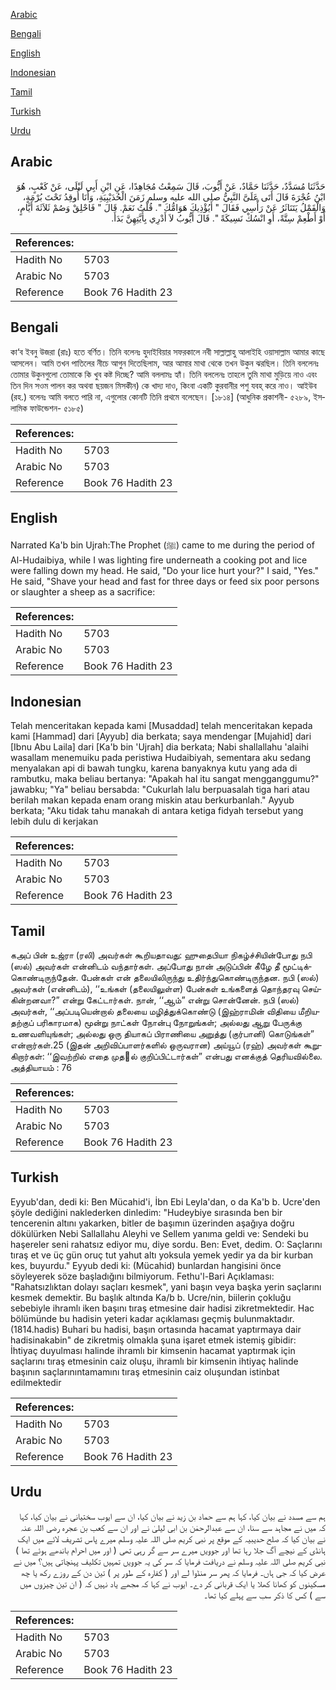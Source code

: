 [Arabic](#arabic)

[Bengali](#bengali)

[English](#english)

[Indonesian](#indonesian)

[Tamil](#tamil)

[Turkish](#turkish)

[Urdu](#urdu)

## Arabic


<div dir="rtl" lang="ar" style={{fontSize:'larger',backgroundColor:'#f8f9fa',padding:20}}>
حَدَّثَنَا مُسَدَّدٌ، حَدَّثَنَا حَمَّادٌ، عَنْ أَيُّوبَ، قَالَ سَمِعْتُ مُجَاهِدًا، عَنِ ابْنِ أَبِي لَيْلَى، عَنْ كَعْبٍ، هُوَ ابْنُ عُجْرَةَ قَالَ أَتَى عَلَىَّ النَّبِيُّ صلى الله عليه وسلم زَمَنَ الْحُدَيْبِيَةِ، وَأَنَا أُوقِدُ تَحْتَ بُرْمَةٍ، وَالْقَمْلُ يَتَنَاثَرُ عَنْ رَأْسِي فَقَالَ ‏"‏ أَيُؤْذِيكَ هَوَامُّكَ ‏"‏‏.‏ قُلْتُ نَعَمْ‏.‏ قَالَ ‏"‏ فَاحْلِقْ وَصُمْ ثَلاَثَةَ أَيَّامٍ، أَوْ أَطْعِمْ سِتَّةً، أَوِ انْسُكْ نَسِيكَةً ‏"‏‏.‏ قَالَ أَيُّوبُ لاَ أَدْرِي بِأَيَّتِهِنَّ بَدَأَ‏.‏
</div>
<div style={{backgroundColor:'#f8f9fa',padding:20, marginBottom: 10}}><table> <thead> <tr> <th>References:</th> <th></th> </tr> </thead> <tbody><tr><td>Hadith No</td><td>5703</td></tr><tr><td>Arabic No</td><td>5703</td></tr><tr><td>Reference</td><td>Book 76 Hadith 23</td></tr></tbody></table></div>

## Bengali


<div dir="ltr" lang="bn" style={{fontSize:'larger',backgroundColor:'#f8f9fa',padding:20}}>
কা‘ব ইবনু উজরা (রাঃ) হতে বর্ণিত। তিনি বলেনঃ হুদাইবিয়ার সফরকালে নবী সাল্লাল্লাহু আলাইহি ওয়াসাল্লাম আমার কাছে আসলেন। আমি তখন পাতিলের নীচে আগুন দিতেছিলাম, আর আমার মাথা থেকে তখন উকুন ঝরছিল। তিনি বললেনঃ তোমার উকুনগুলো তোমাকে কি খুব কষ্ট দিচ্ছে? আমি বললামঃ হ্যাঁ। তিনি বললেনঃ তাহলে তুমি মাথা মুড়িয়ে নাও এবং তিন দিন সওম পালন কর অথবা ছয়জন মিসকীন) কে খাদ্য দাও, কিংবা একটি কুরবানীর পশু যবহ্ করে নাও। আইউব (রহ.) বলেনঃ আমি বলতে পারি না, এগুলোর কোনটি তিনি প্রথমে বলেছেন। [১৮১৪] (আধুনিক প্রকাশনী- ৫২৮৯, ইসলামিক ফাউন্ডেশন- ৫১৮৫)
</div>
<div style={{backgroundColor:'#f8f9fa',padding:20, marginBottom: 10}}><table> <thead> <tr> <th>References:</th> <th></th> </tr> </thead> <tbody><tr><td>Hadith No</td><td>5703</td></tr><tr><td>Arabic No</td><td>5703</td></tr><tr><td>Reference</td><td>Book 76 Hadith 23</td></tr></tbody></table></div>

## English


<div dir="ltr" lang="en" style={{fontSize:'larger',backgroundColor:'#f8f9fa',padding:20}}>
Narrated Ka'b bin Ujrah:The Prophet (ﷺ) came to me during the period of Al-Hudaibiya, while I was lighting fire underneath a cooking pot and lice were falling down my head. He said, "Do your lice hurt your?" I said, "Yes." He said, "Shave your head and fast for three days or feed six poor persons or slaughter a sheep as a sacrifice:
</div>
<div style={{backgroundColor:'#f8f9fa',padding:20, marginBottom: 10}}><table> <thead> <tr> <th>References:</th> <th></th> </tr> </thead> <tbody><tr><td>Hadith No</td><td>5703</td></tr><tr><td>Arabic No</td><td>5703</td></tr><tr><td>Reference</td><td>Book 76 Hadith 23</td></tr></tbody></table></div>

## Indonesian


<div dir="ltr" lang="id" style={{fontSize:'larger',backgroundColor:'#f8f9fa',padding:20}}>
Telah menceritakan kepada kami [Musaddad] telah menceritakan kepada kami [Hammad] dari [Ayyub] dia berkata; saya mendengar [Mujahid] dari [Ibnu Abu Laila] dari [Ka'b bin 'Ujrah] dia berkata; Nabi shallallahu 'alaihi wasallam menemuiku pada peristiwa Hudaibiyah, sementara aku sedang menyalakan api di bawah tungku, karena banyaknya kutu yang ada di rambutku, maka beliau bertanya: "Apakah hal itu sangat mengganggumu?" jawabku; "Ya" beliau bersabda: "Cukurlah lalu berpuasalah tiga hari atau berilah makan kepada enam orang miskin atau berkurbanlah." Ayyub berkata; "Aku tidak tahu manakah di antara ketiga fidyah tersebut yang lebih dulu di kerjakan
</div>
<div style={{backgroundColor:'#f8f9fa',padding:20, marginBottom: 10}}><table> <thead> <tr> <th>References:</th> <th></th> </tr> </thead> <tbody><tr><td>Hadith No</td><td>5703</td></tr><tr><td>Arabic No</td><td>5703</td></tr><tr><td>Reference</td><td>Book 76 Hadith 23</td></tr></tbody></table></div>

## Tamil


<div dir="ltr" lang="ta" style={{fontSize:'larger',backgroundColor:'#f8f9fa',padding:20}}>
கஅப் பின் உஜ்ரா (ரலி) அவர்கள் கூறியதாவது: ஹுதைபியா நிகழ்ச்சியின்போது நபி (ஸல்) அவர்கள் என்னிடம் வந்தார்கள். அப்போது நான் அடுப்பின் கீழே தீ மூட்டிக்கொண்டிருந்தேன். பேன்கள் என் தலையிலிருந்து உதிர்ந்துகொண்டிருந்தன. நபி (ஸல்) அவர்கள் (என்னிடம்), ‘‘உங்கள் (தலையிலுள்ள) பேன்கள் உங்களைத் தொந்தரவு செய்கின்றனவா?” என்று கேட்டார்கள். நான், ‘‘ஆம்” என்று சொன்னேன். நபி (ஸல்) அவர்கள், ‘‘அப்படியென்றால் தலையை மழித்துக்கொண்டு (இஹ்ராமின் விதியை மீறியதற்குப் பரிகாரமாக) மூன்று நாட்கள் நோன்பு நோறுங்கள்; அல்லது ஆறு பேருக்கு உணவளியுங்கள்; அல்லது ஒரு தியாகப் பிராணியை அறுத்து (குர்பானி) கொடுங்கள்” என்றார்கள்.25 (இதன் அறிவிப்பாளர்களில் ஒருவரான) அய்யூப் (ரஹ்) அவர்கள் கூறுகிறார்கள்: ‘‘இவற்றில் எதை முதல் குறிப்பிட்டார்கள்” என்பது எனக்குத் தெரியவில்லை. அத்தியாயம் : 76
</div>
<div style={{backgroundColor:'#f8f9fa',padding:20, marginBottom: 10}}><table> <thead> <tr> <th>References:</th> <th></th> </tr> </thead> <tbody><tr><td>Hadith No</td><td>5703</td></tr><tr><td>Arabic No</td><td>5703</td></tr><tr><td>Reference</td><td>Book 76 Hadith 23</td></tr></tbody></table></div>

## Turkish


<div dir="ltr" lang="tr" style={{fontSize:'larger',backgroundColor:'#f8f9fa',padding:20}}>
Eyyub'dan, dedi ki: Ben Mücahid'i, İbn Ebi Leyla'dan, o da Ka'b b. Ucre'den şöyle dediğini naklederken dinledim: "Hudeybiye sırasında ben bir tencerenin altını yakarken, bitler de başımın üzerinden aşağıya doğru dökülürken Nebi Sallallahu Aleyhi ve Sellem yanıma geldi ve: Sendeki bu haşereler seni rahatsız ediyor mu, diye sordu. Ben: Evet, dedim. O: Saçlarını tıraş et ve üç gün oruç tut yahut altı yoksula yemek yedir ya da bir kurban kes, buyurdu." Eyyub dedi ki: (Mücahid) bunlardan hangisini önce söyleyerek söze başladığını bilmiyorum. Fethu'l-Bari Açıklaması: "Rahatsızlıktan dolayı saçları kesmek", yani başın veya başka yerin saçlarını kesmek demektir. Bu başlık altında Ka/b b. Ucre/nin, biilerin çokluğu sebebiyle ihramlı iken başını tıraş etmesine dair hadisi zikretmektedir. Hac bölümünde bu hadisin yeteri kadar açıklaması geçmiş bulunmaktadır.(1814.hadis) Buhari bu hadisi, başın ortasında hacamat yaptırmaya dair hadisinakabin" de zikretmiş olmakla şuna işaret etmek istemiş gibidir: İhtiyaç duyulması halinde ihramlı bir kimsenin hacamat yaptırmak için saçlarını tıraş etmesinin caiz oluşu, ihramlı bir kimsenin ihtiyaç halinde başının saçlarınıntamamını tıraş etmesinin caiz oluşundan istinbat edilmektedir
</div>
<div style={{backgroundColor:'#f8f9fa',padding:20, marginBottom: 10}}><table> <thead> <tr> <th>References:</th> <th></th> </tr> </thead> <tbody><tr><td>Hadith No</td><td>5703</td></tr><tr><td>Arabic No</td><td>5703</td></tr><tr><td>Reference</td><td>Book 76 Hadith 23</td></tr></tbody></table></div>

## Urdu


<div dir="rtl" lang="ur" style={{fontSize:'larger',backgroundColor:'#f8f9fa',padding:20}}>
ہم سے مسدد نے بیان کیا، کہا ہم سے حماد بن زید نے بیان کیا، ان سے ایوب سختیانی نے بیان کیا، کہا کہ میں نے مجاہد سے سنا، ان سے عبدالرحمٰن بن ابی لیلیٰ نے اور ان سے کعب بن عجرہ رضی اللہ عنہ نے بیان کیا کہ صلح حدیبیہ کے موقع پر نبی کریم صلی اللہ علیہ وسلم میرے پاس تشریف لائے میں ایک ہانڈی کے نیچے آگ جلا رہا تھا اور جوویں میرے سر سے گر رہی تھی ( اور میں احرام باندھے ہوئے تھا ) نبی کریم صلی اللہ علیہ وسلم نے دریافت فرمایا کہ سر کی یہ جوویں تمہیں تکلیف پہنچاتی ہیں؟ میں نے عرض کیا کہ جی ہاں۔ فرمایا کہ پھر سر منڈوا لے اور ( کفارہ کے طور پر ) تین دن کے روزے رکھ یا چھ مسکینوں کو کھانا کھلا یا ایک قربانی کر دے۔ ایوب نے کہا کہ مجھے یاد نہیں کہ ( ان تین چیزوں میں سے ) کس کا ذکر سب سے پہلے کیا تھا۔
</div>
<div style={{backgroundColor:'#f8f9fa',padding:20, marginBottom: 10}}><table> <thead> <tr> <th>References:</th> <th></th> </tr> </thead> <tbody><tr><td>Hadith No</td><td>5703</td></tr><tr><td>Arabic No</td><td>5703</td></tr><tr><td>Reference</td><td>Book 76 Hadith 23</td></tr></tbody></table></div>